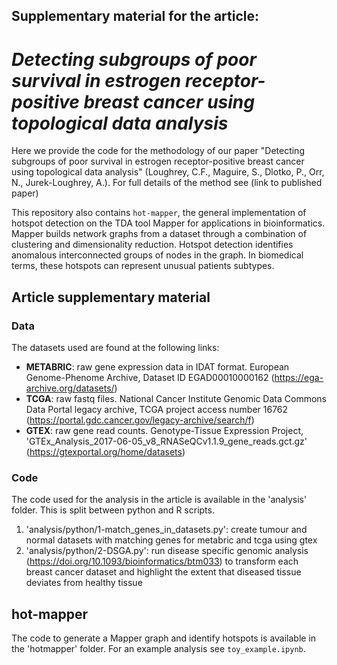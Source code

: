 ## Supplementary material for the article: 
# *Detecting subgroups of poor survival in estrogen receptor-positive breast cancer using topological data analysis*

Here we provide the code for the methodology of our paper "Detecting subgroups of poor survival in estrogen receptor-positive breast cancer using topological data analysis" (Loughrey, C.F., Maguire, S., Dlotko, P., Orr, N., Jurek-Loughrey, A.). For full details of the method see (link to published paper)

This repository also contains ```hot-mapper```, the general implementation of hotspot detection on the TDA tool Mapper for applications in bioinformatics. Mapper builds network graphs from a dataset through a combination of clustering and dimensionality reduction. Hotspot detection identifies anomalous interconnected groups of nodes in the graph. In biomedical terms, these hotspots can represent unusual patients subtypes. 


## Article supplementary material
### Data
The datasets used are found at the following links: 
- **METABRIC**:  raw gene expression data in IDAT format. European Genome-Phenome Archive, Dataset ID EGAD00010000162 (https://ega-archive.org/datasets/)
- **TCGA**:  raw fastq files. National Cancer Institute Genomic Data Commons Data Portal legacy archive, TCGA project access number 16762 (https://portal.gdc.cancer.gov/legacy-archive/search/f)
- **GTEX**:  raw gene read counts. Genotype-Tissue Expression Project, 'GTEx\_Analysis\_2017-06-05\_v8\_RNASeQCv1.1.9\_gene\_reads.gct.gz' (https://gtexportal.org/home/datasets)

### Code 
The code used for the analysis in the article is available in the 'analysis' folder. This is split between python and R scripts.
1. 'analysis/python/1-match_genes_in_datasets.py': create tumour and normal datasets with matching genes for metabric and tcga using gtex
2. 'analysis/python/2-DSGA.py': run disease specific genomic analysis (https://doi.org/10.1093/bioinformatics/btm033) to transform each breast cancer dataset and highlight the extent that diseased tissue deviates from healthy tissue


## hot-mapper
The code to generate a Mapper graph and identify hotspots is available in the 'hotmapper' folder. For an example analysis see ```toy_example.ipynb```.
